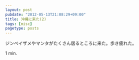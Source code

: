 ```yaml
---
layout: post
pubdate: "2012-05-13T21:08:29+09:00"
title: 沖縄に来た(2)
tags: [misc]
pagetype: posts
---
```

ジンベイザメやマンタがたくさん居るところに来た。歩き疲れた。

1 min.
